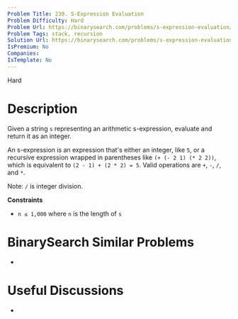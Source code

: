```yaml
---
Problem Title: 230. S-Expression Evaluation
Problem Difficulty: Hard
Problem Url: https://binarysearch.com/problems/s-expression-evaluation/
Problem Tags: stack, recursion
Solution Url: https://binarysearch.com/problems/s-expression-evaluation/solutions/
IsPremium: No
Companies: 
IsTemplate: No
---
```


<span style="color: ;">Hard</span>

# Description

Given a string `s` representing an arithmetic s-expression, evaluate and return it as an integer.

An s-expression is an expression that's either an integer, like `5`, or a recursive expression wrapped in parentheses like `(+ (- 2 1) (* 2 2))`, which is equivalent to `(2 - 1) + (2 * 2) = 5`. Valid operations are `+`, `-`, `/`, and `*`.

Note: `/` is integer division.

**Constraints**
- `n ≤ 1,000` where `n` is the length of `s`

# BinarySearch Similar Problems

- []()

# Useful Discussions

- []()
